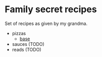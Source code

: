 # Family secret recipes

Set of recipes as given by my grandma.

- pizzas
    - [base](./pizzas/base.md)
- sauces (TODO)
- reads (TODO)